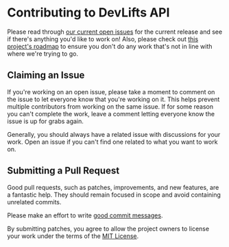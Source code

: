 # Contributing to DevLifts API

Please read through [our current open issues](https://github.com/DevLifts/devlifts-api/projects) for the current release and see if there's anything you'd like to work on! Also, please check out [this project's roadmap](https://spectrum.chat/thread/091f1474-2c85-4403-ba38-4e20c766ef3b) to ensure you don't do any work that's not in line with where we're trying to go.

## Claiming an Issue

If you're working on an open issue, please take a moment to comment on the issue to let everyone know that you're working on it. This helps prevent multiple contributors from working on the same issue. If for some reason you can't complete the work, leave a comment letting everyone know the issue is up for grabs again.

Generally, you should always have a related issue with discussions for your work. Open an issue if you can't find one related to what you want to work on.

## Submitting a Pull Request

Good pull requests, such as patches, improvements, and new features, are a fantastic help. They should remain focused in scope and avoid containing unrelated commits.

Please make an effort to write [good commit messages](https://chris.beams.io/posts/git-commit/).

By submitting patches, you agree to allow the project owners to license your work under the terms of the [MIT License](https://github.com/DevLifts/devlifts-api/blob/master/LICENSE).
